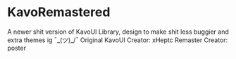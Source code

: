 # KavoRemastered
A newer shit version of KavoUI Library, design to make shit less buggier and extra themes ig ¯\_(ツ)_/¯
Original KavoUI Creator: xHeptc
Remaster Creator: poster
